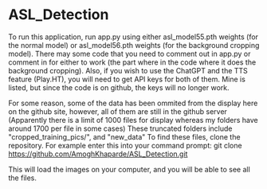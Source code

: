 # ASL_Detection

To run this application, run app.py using either asl_model55.pth weights (for the normal model) or asl_model56.pth weights (for the background cropping model). There may some code that you need to comment out in app.py or comment in for either to work (the part where in the code where it does the background cropping). Also, if you wish to use the ChatGPT and the TTS feature (Play.HT), you will need to get API keys for both of them. Mine is listed, but since the code is on github, the keys will no longer work.

For some reason, some of the data has been ommited from the display here on the github site, however, all of them are still in the github server (Apparently there is a limit of 1000 files for display whereas my folders have around 1700 per file in some cases)
These truncated folders include "cropped_training_pics/", and "new_data"
To find these files, clone the repository. 
For example enter this into your command prompt: git clone https://github.com/AmoghKhaparde/ASL_Detection.git

This will load the images on your computer, and you will be able to see all the files.
